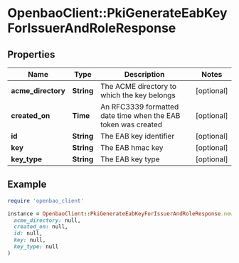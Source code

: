 # OpenbaoClient::PkiGenerateEabKeyForIssuerAndRoleResponse

## Properties

| Name | Type | Description | Notes |
| ---- | ---- | ----------- | ----- |
| **acme_directory** | **String** | The ACME directory to which the key belongs | [optional] |
| **created_on** | **Time** | An RFC3339 formatted date time when the EAB token was created | [optional] |
| **id** | **String** | The EAB key identifier | [optional] |
| **key** | **String** | The EAB hmac key | [optional] |
| **key_type** | **String** | The EAB key type | [optional] |

## Example

```ruby
require 'openbao_client'

instance = OpenbaoClient::PkiGenerateEabKeyForIssuerAndRoleResponse.new(
  acme_directory: null,
  created_on: null,
  id: null,
  key: null,
  key_type: null
)
```

